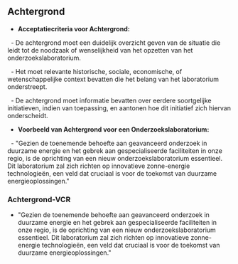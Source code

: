 ## Achtergrond

  

- **Acceptatiecriteria voor Achtergrond:**

  - De achtergrond moet een duidelijk overzicht geven van de situatie die leidt tot de noodzaak of wenselijkheid van het opzetten van het onderzoekslaboratorium.

  - Het moet relevante historische, sociale, economische, of wetenschappelijke context bevatten die het belang van het laboratorium onderstreept.

  - De achtergrond moet informatie bevatten over eerdere soortgelijke initiatieven, indien van toepassing, en aantonen hoe dit initiatief zich hiervan onderscheidt.

  

- **Voorbeeld van Achtergrond voor een Onderzoekslaboratorium:**

  - "Gezien de toenemende behoefte aan geavanceerd onderzoek in duurzame energie en het gebrek aan gespecialiseerde faciliteiten in onze regio, is de oprichting van een nieuw onderzoekslaboratorium essentieel. Dit laboratorium zal zich richten op innovatieve zonne-energie technologieën, een veld dat cruciaal is voor de toekomst van duurzame energieoplossingen."

  

### Achtergrond-VCR

  

- "Gezien de toenemende behoefte aan geavanceerd onderzoek in duurzame energie en het gebrek aan gespecialiseerde faciliteiten in onze regio, is de oprichting van een nieuw onderzoekslaboratorium essentieel. Dit laboratorium zal zich richten op innovatieve zonne-energie technologieën, een veld dat cruciaal is voor de toekomst van duurzame energieoplossingen."